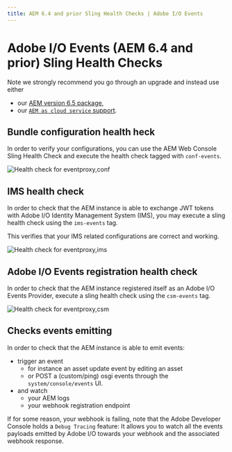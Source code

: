 ```yaml
---
title: AEM 6.4 and prior Sling Health Checks | Adobe I/O Events
---
```


# Adobe I/O Events (AEM 6.4 and prior) Sling Health Checks

Note we strongly recommend you go through an upgrade and instead use either
* our [AEM version 6.5 package](aem_on_premise_install_6.5.md),
* our [`AEM as cloud service` support](aem_skyline_install.md).

## Bundle configuration health heck 

In order to verify your configurations, you can use the AEM Web Console Sling Health Check
and execute the health check tagged with `conf-events`.

   ![Health check for eventproxy,conf](../../img/events_aem_21.png "Health check for conf-events")


## IMS health check 

In order to check that the AEM instance is able to exchange JWT tokens 
with Adobe I/O Identity Management System (IMS), you may execute a sling health check using the `ims-events` tag.

This verifies that your IMS related configurations are correct and working.

   ![Health check for eventproxy,ims](../../img/events_aem_22.png "Health check for ims-events")


## Adobe I/O Events registration health check 

In order to check that the AEM instance registered itself as an Adobe I/O Events Provider,
 execute a sling health check using the `csm-events` tag.

   ![Health check for eventproxy,csm](../../img/events_aem_23.png "Health check for csm-events")


## Checks events emitting

In order to check that the AEM instance is able to emit events:
* trigger an event 
   * for instance an asset update event by editing an asset
   * or POST a (custom/ping) osgi events through the `system/console/events` UI.
* and watch 
  * your AEM logs 
  * your webhook registration endpoint


If for some reason, your webhook is failing, note that the Adobe Developer Console holds a `Debug Tracing` feature:
It allows you to watch all the events payloads emitted by Adobe I/O towards your webhook and the associated webhook response.
